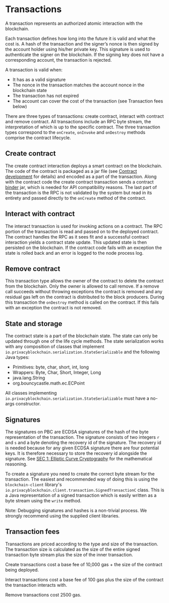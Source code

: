 
# Transactions

A transaction represents an authorized atomic interaction with the blockchain.

Each transaction defines how long into the future it is valid and what the cost is. A hash of the transaction and the signer’s nonce is then signed by the account holder using his/her private key. This signature is used to authenticate the signer on the blockchain. If the signing key does not have a corresponding account, the transaction is rejected.

A transaction is valid when:

- It has as a valid signature
- The nonce in the transaction matches the account nonce in the blockchain state
- The transaction has not expired
- The account can cover the cost of the transaction (see Transaction fees below)

There are three types of transactions: create contract, interact with contract and remove contract. All transactions include an RPC byte stream, the interpretation of which is up to the specific contract. The three transaction types correspond to the `onCreate`, `onInvoke` and `onDestroy` methods comprise the contract lifecycle.

## Create contract

The create contract interaction deploys a smart contract on the blockchain. The code of the contract is packaged as a jar file (see [Contract development](contract-development.md) for details) and encoded as a part of the transaction. Along with the contract code the create contract transaction sends a contract [binder](binders.md) jar, which is needed for API compatibility reasons. The last part of the transaction is the RPC is not validated by the system but read in its entirety and passed directly to the `onCreate` method of the contract.

## Interact with contract

The interact transaction is used for invoking actions on a contract. The RPC portion of the transaction is read and passed on to the deployed contract. The contract handles the RPC as it sees fit and a successful contract interaction yields a contract state update. This updated state is then persisted on the blockchain. If the contract code fails with an exception the state is rolled back and an error is logged to the node process log.

## Remove contract

This transaction type allows the owner of the contract to delete the contract from the blockchain. Only the owner is allowed to call remove. If a remove call succeeds without throwing exceptions the contract is removed and any residual gas left on the contract is distributed to the block producers.
During this transaction the `onDestroy` method is called on the contract. If this fails with an exception the contract is not removed.

## State and storage

The contract state is a part of the blockchain state. The state can only be updated through one of the life cycle methods. The state serialization works with any composition of classes that implement `io.privacyblockchain.serialization.StateSerializable` and the following Java types:

- Primitives: byte, char, short, int, long
- Wrappers: Byte, Char, Short, Integer, Long
- java.lang.String
- org.bouncycastle.math.ec.ECPoint

All classes implementing `io.privacyblockchain.serialization.StateSerializable` must have a no-args constructor.

## Signatures

The signatures on PBC are ECDSA signatures of the hash of the byte representation of the transaction. The signature consists of two integers `r` and `s` and a byte  denoting the recovery id of the signature. The recovery id is needed because for any given ECDSA signature there are four potential keys. It is therefore necessary to store the recovery id alongside the signature. See [SEC 1: Elliptic Curve Cryptography](https://www.secg.org/sec1-v2.pdf) for the mathematical reasoning.

To create a signature you need to create the correct byte stream for the transaction. The easiest and recommended way of doing this is using the `blockchain-client` library's `io.privacyblockchain.client.transaction.SignedTransactionC` class. This is a Java representation of a signed transaction which is easily written as a byte stream using the `write` method.

Note: Debugging signatures and  hashes is a non-trivial process. We strongly recommend using the supplied client libraries.

## Transaction fees

Transactions are priced according to the type and size of the transaction. The transaction size is calculated as the size of the entire signed transaction byte stream plus the size of the inner transaction.

Create transactions cost a base fee of 10,000 gas + the size of the contract being deployed.

Interact transactions cost a base fee of 100 gas plus the size of the  contract the transaction interacts with.

Remove transactions cost 2500 gas.
